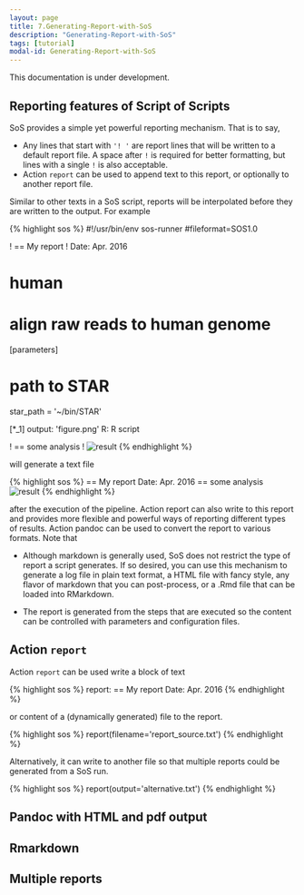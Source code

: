 ```yaml
---
layout: page
title: 7.Generating-Report-with-SoS
description: "Generating-Report-with-SoS"
tags: [tutorial]
modal-id: Generating-Report-with-SoS
---
```


This documentation is under development.

## Reporting features of Script of Scripts

SoS provides a simple yet powerful reporting mechanism. That is to say,

* Any lines that start with `'! '` are report lines that will be written to a default report file. A space after `!` is required for better formatting, but lines with a single `!` is also acceptable.
* Action `report` can be used to append text to this report, or optionally to another report file.

Similar to other texts in a SoS script, reports will be interpolated before they are written to the output. For example

{% highlight sos %}
#!/usr/bin/env sos-runner
#fileformat=SOS1.0

! == My report
! Date: Apr. 2016

# human
# align raw reads to human genome
[parameters]
# path to STAR
star_path = '~/bin/STAR'

[*_1]
output:   'figure.png'
R:
   R script

! == some analysis
! ![result](${output})
{% endhighlight %}

will generate a text file

{% highlight sos %}
== My report
Date: Apr. 2016
== some analysis
![result](figure.png)
{% endhighlight %}

after the execution of the pipeline. Action report can also write to this report and provides more flexible and powerful ways of reporting different types of results. Action pandoc can be used to convert the report to various formats. Note that

* Although markdown is generally used, SoS does not restrict the type of report a script generates. If so desired, you can use this mechanism to generate a log file in plain text format, a HTML file with fancy style, any flavor of markdown that you can post-process, or a .Rmd file that can be loaded into RMarkdown.

* The report is generated from the steps that are executed so the content can be controlled with parameters and configuration files.

## Action `report`

Action `report` can be used write a block of text 

{% highlight sos %}
report:
    == My report
    Date: Apr. 2016
{% endhighlight %}

or content of a (dynamically generated) file to the report.

{% highlight sos %}
report(filename='report_source.txt')
{% endhighlight %}

Alternatively, it can write to another file so that multiple reports could be generated from a SoS run.

{% highlight sos %}
report(output='alternative.txt')
{% endhighlight %}


## Pandoc with HTML and pdf output

## Rmarkdown

## Multiple reports


